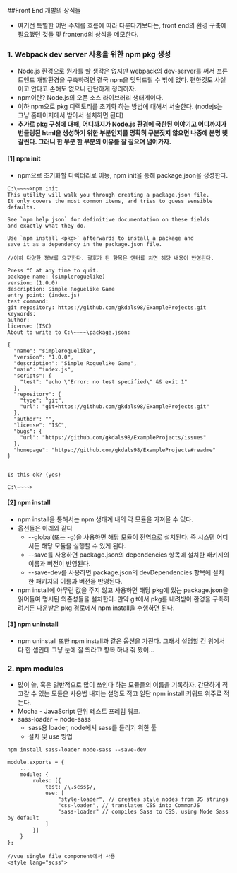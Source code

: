 ##Front End 개발의 상식들
+ 여기선 특별한 어떤 주제를 흐름에 따라 다룬다기보다는, front end의 환경 구축에 필요했던 것들 및 frontend의 상식을 메모한다.

### 1. Webpack dev server 사용을 위한 npm pkg 생성
+ Node.js 환경으로 뭔가를 할 생각은 없지만 webpack의 dev-server를 써서 프론트엔드 개발환경을 구축하려면 결국 npm을 맞닥드릴 수 밖에 없다. 편한것도 사실이고 안다고 손해도 없으니 간단하게 정리하자.
+ npm이란? Node.js의 오픈 소스 라이브러리 생태계이다.
+ 이하 npm으로 pkg 디렉토리를 초기화 하는 방법에 대해서 서술한다. (nodejs는 그냥 홈페이지에서 받아서 설치하면 된다)
+ **추가로 pkg 구성에 대해, 어디까지가 Node.js 환경에 국한된 이야기고 어디까지가 번들링된 html을 생성하기 위한 부분인지를 명확히 구분짓지 않으면 나중에 분명 햇갈린다. 그러니 한 부분 한 부분의 이유를 잘 짚으며 넘어가자.**
#### [1] npm init
+ npm으로 초기화할 디렉터리로 이동, npm init을 통해 package.json을 생성한다. 
```
C:\~~~~>npm init
This utility will walk you through creating a package.json file.
It only covers the most common items, and tries to guess sensible defaults.

See `npm help json` for definitive documentation on these fields
and exactly what they do.

Use `npm install <pkg>` afterwards to install a package and
save it as a dependency in the package.json file.

//이하 다양한 정보를 요구한다. 괄호가 된 항목은 엔터를 치면 해당 내용이 반영된다.

Press ^C at any time to quit.
package name: (simpleroguelike)
version: (1.0.0)
description: Simple Roguelike Game
entry point: (index.js)
test command:
git repository: https://github.com/gkdals98/ExampleProjects.git
keywords:
author:
license: (ISC)
About to write to C:\~~~~\package.json:

{
  "name": "simpleroguelike",
  "version": "1.0.0",
  "description": "Simple Roguelike Game",
  "main": "index.js",
  "scripts": {
    "test": "echo \"Error: no test specified\" && exit 1"
  },
  "repository": {
    "type": "git",
    "url": "git+https://github.com/gkdals98/ExampleProjects.git"
  },
  "author": "",
  "license": "ISC",
  "bugs": {
    "url": "https://github.com/gkdals98/ExampleProjects/issues"
  },
  "homepage": "https://github.com/gkdals98/ExampleProjects#readme"
}


Is this ok? (yes)

C:\~~~~>
```

#### [2] npm install
+ npm install을 통해서는 npm 생태계 내의 각 모듈을 가져올 수 있다.
+ 옵션들은 아래와 같다
    * --global(또는 -g)을 사용하면 해당 모듈이 전역으로 설치된다. 즉 시스템 어디서든 해당 모듈을 실행할 수 있게 된다. 
    * --save를 사용하면 package.json의 dependencies 항목에 설치한 패키지의 이름과 버전이 반영된다.
    * --save-dev를 사용하면 package.json의 devDependencies 항목에 설치한 패키지의 이름과 버전을 반영된다.
+ npm install에 아무런 값을 주지 않고 사용하면 해당 pkg에 있는 package.json을 읽어들여 명시된 의존성들을 설치한다. 만약 git에서 pkg를 내려받아 환경을 구축하려거든 다운받은 pkg 경로에서 npm install을 수행하면 된다.

#### [3] npm uninstall
+ npm uninstall 또한 npm install과 같은 옵션을 가진다. 그래서 설명할 건 위에서 다 한 셈인데 그냥 눈에 잘 띄라고 항목 하나 줘 봤어...

### 2. npm modules
+ 많이 쓸, 혹은 일반적으로 많이 쓰인다 하는 모듈들의 이름을 기록하자. 간단하게 적고갈 수 있는 모듈은 사용법 내지는 설명도 적고 일단 npm install 키워드 위주로 적는다.
+ Mocha - JavaScript 단위 테스트 프레임 워크.
+ sass-loader + node-sass
    * sass용 loader, node에서 sass를 돌리기 위한 툴
    * 설치 및 use 방법
```
npm install sass-loader node-sass --save-dev
```
```
module.exports = {
    ...
    module: {
        rules: [{
            test: /\.scss$/,
            use: [
                "style-loader", // creates style nodes from JS strings
                "css-loader", // translates CSS into CommonJS
                "sass-loader" // compiles Sass to CSS, using Node Sass by default
            ]
        }]
    }
};
```
```
//vue single file component에서 사용 
<style lang="scss">
```
